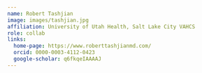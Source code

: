 ```yaml
---
name: Robert Tashjian 
image: images/tashjian.jpg
affiliation: University of Utah Health, Salt Lake City VAHCS
role: collab 
links:
  home-page: https://www.roberttashjianmd.com/
  orcid: 0000-0003-4112-0423 
  google-scholar: q6fkqeIAAAAJ
---
```

